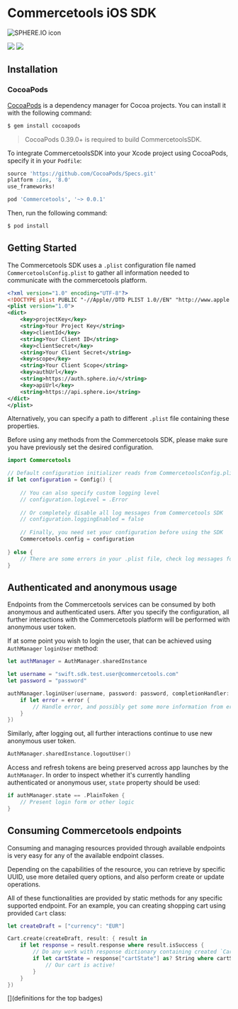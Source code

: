 # Commercetools iOS SDK

![SPHERE.IO icon](https://admin.sphere.io/assets/images/sphere_logo_rgb_long.png)

[![][travis img]][travis]
[![][license img]][license]

## Installation

### CocoaPods

[CocoaPods](http://cocoapods.org) is a dependency manager for Cocoa projects. You can install it with the following command:

```bash
$ gem install cocoapods
```

> CocoaPods 0.39.0+ is required to build CommercetoolsSDK.

To integrate CommercetoolsSDK into your Xcode project using CocoaPods, specify it in your `Podfile`:

```ruby
source 'https://github.com/CocoaPods/Specs.git'
platform :ios, '8.0'
use_frameworks!

pod 'Commercetools', '~> 0.0.1'
```

Then, run the following command:

```bash
$ pod install
```

## Getting Started

The Commercetools SDK uses a `.plist` configuration file named `CommercetoolsConfig.plist` to gather all information needed to communicate with the commercetools platform.

```xml
<?xml version="1.0" encoding="UTF-8"?>
<!DOCTYPE plist PUBLIC "-//Apple//DTD PLIST 1.0//EN" "http://www.apple.com/DTDs/PropertyList-1.0.dtd">
<plist version="1.0">
<dict>
	<key>projectKey</key>
	<string>Your Project Key</string>
	<key>clientId</key>
	<string>Your Client ID</string>
	<key>clientSecret</key>
	<string>Your Client Secret</string>
	<key>scope</key>
	<string>Your Client Scope</string>
	<key>authUrl</key>
	<string>https://auth.sphere.io/</string>
	<key>apiUrl</key>
	<string>https://api.sphere.io</string>
</dict>
</plist> 
```

Alternatively, you can specify a path to different `.plist` file containing these properties.

Before using any methods from the Commercetools SDK, please make sure you have previously set the desired configuration.
```swift
import Commercetools

// Default configuration initializer reads from CommercetoolsConfig.plist file from your app bundle
if let configuration = Config() {
    
    // You can also specify custom logging level
    // configuration.logLevel = .Error
    
    // Or completely disable all log messages from Commercetools SDK
    // configuration.loggingEnabled = false
    
    // Finally, you need set your configuration before using the SDK
    Commercetools.config = configuration
    
} else {
    // There are some errors in your .plist file, check log messages for more information
}
```

## Authenticated and anonymous usage

Endpoints from the Commercetools services can be consumed by both anonymous and authenticated users. After you specify the configuration, all further interactions with the Commercetools platform will be performed with anonymous user token.

If at some point you wish to login the user, that can be achieved using `AuthManager` `loginUser` method:

```swift
let authManager = AuthManager.sharedInstance

let username = "swift.sdk.test.user@commercetools.com"
let password = "password"

authManager.loginUser(username, password: password, completionHandler: { error in
    if let error = error {
        // Handle error, and possibly get some more information from error.userInfo[NSLocalizedFailureReasonErrorKey]
    }
})
```

Similarly, after logging out, all further interactions continue to use new anonymous user token.

```swift
AuthManager.sharedInstance.logoutUser()
```

Access and refresh tokens are being preserved across app launches by the `AuthManager`. In order to inspect whether it's currently handling authenticated or anonymous user, `state` property should be used:

```swift
if authManager.state == .PlainToken {
    // Present login form or other logic
}
```

## Consuming Commercetools endpoints

Consuming and managing resources provided through available endpoints is very easy for any of the available endpoint classes.

Depending on the capabilities of the resource, you can retrieve by specific UUID, use more detailed query options, and also perform create or update operations.

All of these functionalities are provided by static methods for any specific supported endpoint. For an example, you can creating shopping cart using provided `Cart` class:
```swift
let createDraft = ["currency": "EUR"]

Cart.create(createDraft, result: { result in
	if let response = result.response where result.isSuccess {
		// Do any work with response dictionary containing created `Cart` resource, i.e:
		if let cartState = response["cartState"] as? String where cartState == "Active" {
			// Our cart is active!
		}
	}
})
```

[](definitions for the top badges)

[travis]:https://travis-ci.org/sphereio/commercetools-ios-sdk
[travis img]:https://travis-ci.org/sphereio/commercetools-ios-sdk.svg?branch=master

[license]:LICENSE
[license img]:https://img.shields.io/badge/License-Apache%202-blue.svg